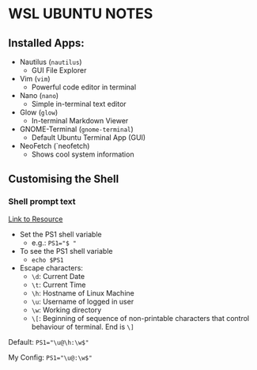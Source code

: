 # WSL UBUNTU NOTES

## Installed Apps:

- Nautilus (`nautilus`)
	- GUI File Explorer
- Vim (`vim`)
	- Powerful code editor in terminal
- Nano (`nano`)
	- Simple in-terminal text editor
- Glow (`glow`)
	- In-terminal Markdown Viewer
- GNOME-Terminal (`gnome-terminal`)
	- Default Ubuntu Terminal App (GUI)
- NeoFetch (`neofetch)
	- Shows cool system information

## Customising the Shell

### Shell prompt text
[Link to Resource](https://wwwbaeldung.com/linux/customize-bash-prompt)
- Set the PS1 shell variable
	- e.g.: `PS1="$ "`
- To see the PS1 shell variable
	- `echo $PS1`
- Escape characters:
	- `\d`: Current Date
	- `\t`: Current Time
	- `\h`: Hostname of Linux Machine
	- `\u`: Username of logged in user
	- `\w`: Working directory
	- `\[`: Beginning of sequence of non-printable characters that control behaviour of terminal. End is `\]`

Default:
`PS1="\u@\h:\w$"`

My Config:
`PS1="\u@:\w$"`
